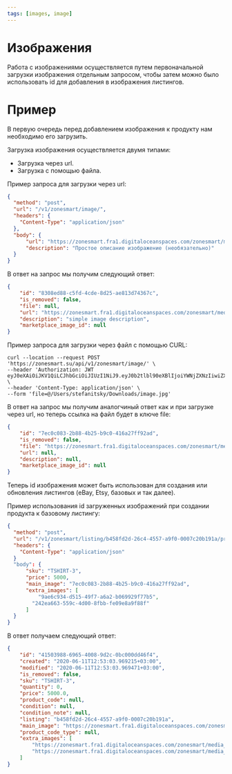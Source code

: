 ```yaml
---
tags: [images, image]
---
```


# Изображения

Работа с изображениями осуществляется путем первоначальной загрузки изображения отдельным запросом, чтобы затем можно было использовать id для добавления в изображения листингов.

# Пример

В первую очередь перед добавлением изображения к продукту нам необходимо его загрузить.

Загрузка изображения осуществляется двумя типами:
* Загрузка через url.
* Загрузка с помощью файла.

Пример запроса для загрузки через url:
```json http
{
  "method": "post",
  "url": "/v1/zonesmart/image/",
  "headers": {
    "Content-Type": "application/json"
  },
  "body": {
	  "url": "https://zonesmart.fra1.digitaloceanspaces.com/zonesmart/media_debug/images/a925eff8-c720-4a35-a8b4-4ea4351fc779.jpg",
	  "description": "Простое описание изображение (необязательно)"
  }
}
```

В ответ на запрос мы получим следующий ответ:
```json
{
    "id": "8308ed88-c5fd-4cde-8d25-ae813d74367c",
    "is_removed": false,
    "file": null,
    "url": "https://zonesmart.fra1.digitaloceanspaces.com/zonesmart/media_debug/images/a925eff8-c720-4a35-a8b4-4ea4351fc779.jpg",
    "description": "simple image description",
    "marketplace_image_id": null
}
```

Пример запроса для загрузки через файл с помощью CURL:
```curl
curl --location --request POST 'https://zonesmart.su/api/v1/zonesmart/image/' \
--header 'Authorization: JWT eyJ0eXAiOiJKV1QiLCJhbGciOiJIUzI1NiJ9.eyJ0b2tlbl90eXBlIjoiYWNjZXNzIiwiZXhwIjoxNTkxODc1Njg1LCJqdGkiOiIzZTg0YjU4MTM4OTM0MzYyOWNlMjA2OGJjMTI1NGI5MSIsInVzZXJfaWQiOjEsImVtYWlsIjoiYWRtaW5Aem9uZXNtYXJ0LnJ1IiwicGhvbmUiOm51bGwsInVzZXJuYW1lIjoiYWRtaW4iLCJhY2Nlc3NfdW50aWwiOm51bGwsImhhc19hY2Nlc3MiOmZhbHNlfQ.6NISzmXXOZlABtVUkPXU2LD2XmwJKTmj30eaHd49vj0' \
--header 'Content-Type: application/json' \
--form 'file=@/Users/stefanitsky/Downloads/image.jpg'
```

В ответ на запрос мы получим аналогчиный ответ как и при загрузке через url, но теперь ссылка на файл будет в ключе file:
```json
{
    "id": "7ec0c083-2b88-4b25-b9c0-416a27ff92ad",
    "is_removed": false,
    "file": "https://zonesmart.fra1.digitaloceanspaces.com/zonesmart/media_debug/images/c7fc04e5-f0d9-4442-8de0-bd368c261bec.jpg",
    "url": null,
    "description": null,
    "marketplace_image_id": null
}
```

Теперь id изображения может быть использован для создания или обновления листингов (eBay, Etsy, базовых и так далее).

Пример использования id загруженных изображений при создании продукта к базовому листингу:
```json http
{
  "method": "post",
  "url": "/v1/zonesmart/listing/b458fd2d-26c4-4557-a9f0-0007c20b191a/product/",
  "headers": {
    "Content-Type": "application/json"
  }
  "body": {
	  "sku": "TSHIRT-3",
	  "price": 5000,
	  "main_image": "7ec0c083-2b88-4b25-b9c0-416a27ff92ad",
	  "extra_images": [
		  "9ae6c934-d515-49f7-a6a2-b069929f77b5",
    	"242ea663-559c-4d00-8fbb-fe09e8a9f88f"
	  ]
  }
}
```

В ответ получаем следующий ответ:
```json
{
    "id": "41503988-6965-4008-9d2c-0bc000dd46f4",
    "created": "2020-06-11T12:53:03.969215+03:00",
    "modified": "2020-06-11T12:53:03.969471+03:00",
    "is_removed": false,
    "sku": "TSHIRT-3",
    "quantity": 0,
    "price": 5000.0,
    "product_code": null,
    "condition": null,
    "condition_note": null,
    "listing": "b458fd2d-26c4-4557-a9f0-0007c20b191a",
    "main_image": "https://zonesmart.fra1.digitaloceanspaces.com/zonesmart/media_debug/images/c7fc04e5-f0d9-4442-8de0-bd368c261bec.jpg",
    "product_code_type": null,
    "extra_images": [
        "https://zonesmart.fra1.digitaloceanspaces.com/zonesmart/media_debug/images/9e68f986-8600-4987-8cfb-434f4d1f3417.jpg",
        "https://zonesmart.fra1.digitaloceanspaces.com/zonesmart/media_debug/images/d3275324-6629-4dfc-85e6-372af2d8ee11.jpg"
    ]
}
```


